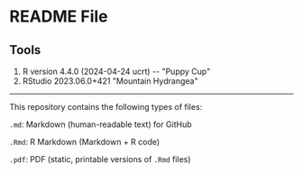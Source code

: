 # README File

## Tools

1. R version 4.4.0  (2024-04-24 ucrt) -- "Puppy Cup"
2. RStudio 2023.06.0+421 "Mountain Hydrangea" 

-----------------

This repository contains the following types of files:

`.md`: Markdown (human-readable text) for GitHub

`.Rmd`: R Markdown (Markdown + R code) 

`.pdf`: PDF (static, printable versions of `.Rmd` files)
